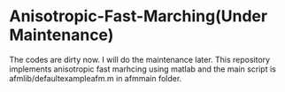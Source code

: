 # Anisotropic-Fast-Marching(Under Maintenance)
The codes are dirty now. I will do the maintenance later.
This repository implements anisotropic fast marhcing using matlab and the main script is afmlib/defaultexampleafm.m in afmmain folder.
